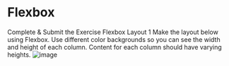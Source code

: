# Flexbox

Complete & Submit the Exercise
Flexbox Layout 1
Make the layout below using Flexbox. Use different color backgrounds so you can see the width and height of each column. Content for each column should have varying heights.
![image](https://user-images.githubusercontent.com/114299196/204438675-321c35b8-ca07-405f-bfe8-0fb2dbea82c2.png)


 
